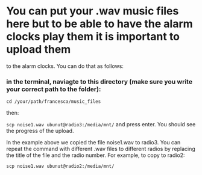 # You can put your .wav music files here but to be able to have the alarm clocks play them it is important to upload them
to the alarm clocks. You can do that as follows:

### in the terminal, naviagte to this directory (make sure you write your correct path to the folder):

`cd /your/path/francesca/music_files`

then:

`scp noise1.wav ubunut@radio3:/media/mnt/` and press enter. You should see the progress of the upload.

In the example above we copied the file noise1.wav to radio3. You can repeat the command with different .wav files to
different radios by replacing the title of the file and the radio number. For example, to copy to radio2:

`scp noise1.wav ubunut@radio2:/media/mnt/`
